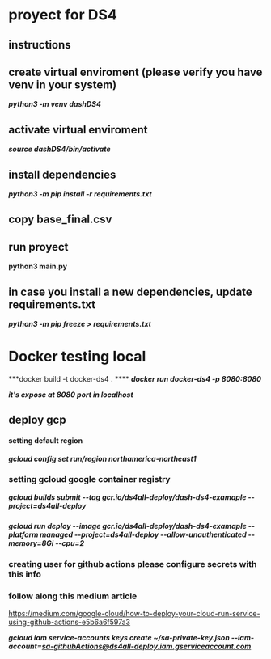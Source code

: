 # proyect for DS4

## instructions

## create virtual enviroment (please verify you have venv in your system)

***python3 -m venv dashDS4***

## activate virtual enviroment 

***source dashDS4/bin/activate***  

## install dependencies

***python3 -m pip install -r requirements.txt***

## copy base_final.csv

## run proyect

**python3 main.py**
## in case you install a new dependencies, update requirements.txt

***python3 -m  pip freeze > requirements.txt***

# Docker testing local

***docker build -t docker-ds4 .  ****
***docker run docker-ds4 -p 8080:8080***

***it's expose at 8080 port in localhost***

## deploy gcp

#### setting default region
***gcloud config set run/region northamerica-northeast1***
 
### setting gcloud google container registry
***gcloud builds submit --tag gcr.io/ds4all-deploy/dash-ds4-examaple  --project=ds4all-deploy***

###
***gcloud run deploy --image gcr.io/ds4all-deploy/dash-ds4-examaple --platform managed  --project=ds4all-deploy --allow-unauthenticated --memory=8Gi --cpu=2***

### creating user for github actions please configure secrets with this info

### follow along this medium article
https://medium.com/google-cloud/how-to-deploy-your-cloud-run-service-using-github-actions-e5b6a6f597a3

***gcloud iam service-accounts keys create ~/sa-private-key.json --iam-account=sa-githubActions@ds4all-deploy.iam.gserviceaccount.com***